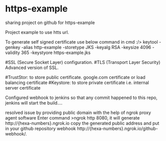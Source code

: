 # https-example
sharing project on github for https-example

Project example to use htts url.

To generate self signed certificate use below command in cmd
:/> keytool -genkey -alias http-example -storetype JKS -keyalg RSA -keysize 4096 -validity 365 -keystyore https-example.jks

#SSL (Secure Socket Layer) configuration.
#TLS (Transport Layer Security) Advanced version of SSL.

#TrustStor: to store public certificate. google.com certificate or load balancing certificate
#Keystore: to store private certificate i.e. internal server certificate

Configured webhook to jenkins so that any commit happened to this repo, jenkins will start the build....

resolved issue by providing public domain with the help of ngrok proxy agent software
 Enter command >ngrok http 8080, it will generate http://{hexa-numbers}.ngrok.io copy the generated public address and put in your github repository webhook 
 http://{hexa-numbers}.ngrok.io/github-webhook/.
